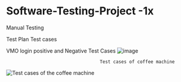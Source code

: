 # Software-Testing-Project -1x
Manual Testing

Test Plan
Test cases

VMO login positive and Negative Test Cases
![image](https://github.com/manish-patil93/Software-Testing-Project/assets/174859343/059a30c0-b097-40e6-827c-9314dd3428a2)

                      
                      
                      
                                       Test cases of coffee machine
![Test cases of the coffee machine](https://github.com/manish-patil93/Software-Testing-Project/assets/174859343/4f7463fc-9d5e-4b18-a7dd-017d5988c5f6)


